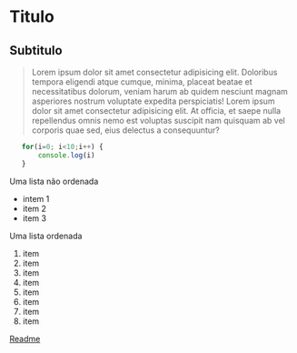 # Titulo

## Subtitulo

>Lorem ipsum dolor sit amet consectetur adipisicing elit. Doloribus tempora eligendi atque cumque, minima, placeat beatae et necessitatibus dolorum, veniam harum ab quidem nesciunt magnam asperiores nostrum voluptate expedita perspiciatis!
Lorem ipsum dolor sit amet consectetur adipisicing elit. At officia, et saepe nulla repellendus omnis nemo est voluptas suscipit nam quisquam ab vel corporis quae sed, eius delectus a consequuntur?

 ```js
    for(i=0; i<10;i++) {
        console.log(i)
    }
 ```


Uma lista não ordenada
- intem 1
- item 2
- item 3

Uma lista ordenada

1. item 
1. item
1. item 
1. item 
1. item 
1. item 
1. item 
1. item 

[Readme](README.md)
